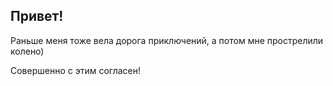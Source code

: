 ## Привет!

Раньше меня тоже вела дорога приключений, а потом мне прострелили колено)

Совершенно с этим согласен!
